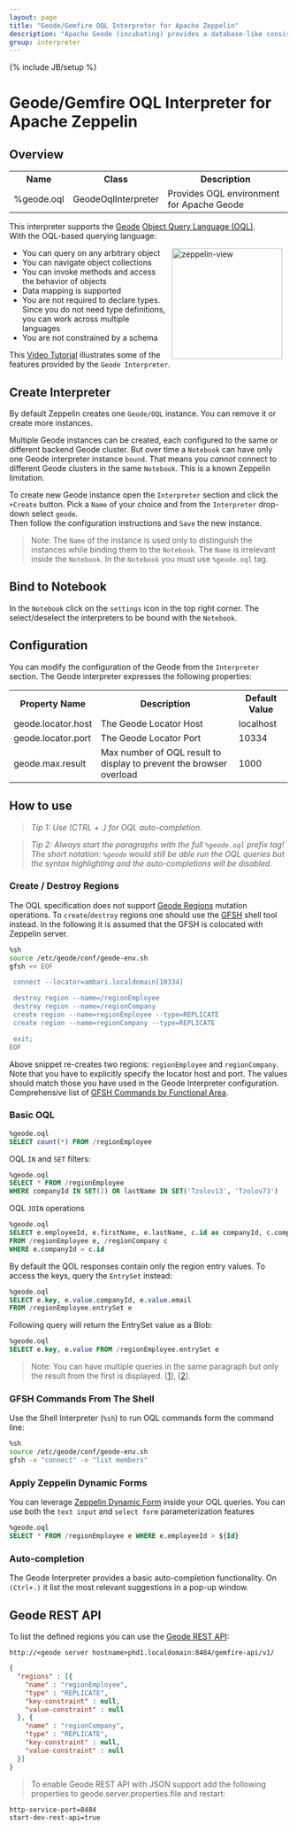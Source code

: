 ```yaml
---
layout: page
title: "Geode/Gemfire OQL Interpreter for Apache Zeppelin"
description: "Apache Geode (incubating) provides a database-like consistency model, reliable transaction processing and a shared-nothing architecture to maintain very low latency performance with high concurrency processing."
group: interpreter
---
```

<!--
Licensed under the Apache License, Version 2.0 (the "License");
you may not use this file except in compliance with the License.
You may obtain a copy of the License at

http://www.apache.org/licenses/LICENSE-2.0

Unless required by applicable law or agreed to in writing, software
distributed under the License is distributed on an "AS IS" BASIS,
WITHOUT WARRANTIES OR CONDITIONS OF ANY KIND, either express or implied.
See the License for the specific language governing permissions and
limitations under the License.
-->
{% include JB/setup %}

# Geode/Gemfire OQL Interpreter for Apache Zeppelin

<div id="toc"></div>

## Overview
<table class="table-configuration">
  <tr>
    <th>Name</th>
    <th>Class</th>
    <th>Description</th>
  </tr>
  <tr>
    <td>%geode.oql</td>
    <td>GeodeOqlInterpreter</td>
    <td>Provides OQL environment for Apache Geode</td>
  </tr>
</table>

This interpreter supports the [Geode](http://geode.incubator.apache.org/) [Object Query Language (OQL)](https://geode.incubator.apache.org/docs/guide/latest/developing/querying_basics/query_basics.html).  
With the OQL-based querying language:

[<img align="right" src="http://img.youtube.com/vi/zvzzA9GXu3Q/3.jpg" alt="zeppelin-view" hspace="10" width="200"></img>](https://www.youtube.com/watch?v=zvzzA9GXu3Q)

* You can query on any arbitrary object
* You can navigate object collections
* You can invoke methods and access the behavior of objects
* Data mapping is supported
* You are not required to declare types. Since you do not need type definitions, you can work across multiple languages
* You are not constrained by a schema

This [Video Tutorial](https://www.youtube.com/watch?v=zvzzA9GXu3Q) illustrates some of the features provided by the `Geode Interpreter`.

## Create Interpreter
By default Zeppelin creates one `Geode/OQL` instance. You can remove it or create more instances.

Multiple Geode instances can be created, each configured to the same or different backend Geode cluster. 
But over time a  `Notebook` can have only one Geode interpreter instance `bound`. 
That means you _cannot_ connect to different Geode clusters in the same `Notebook`. 
This is a known Zeppelin limitation.

To create new Geode instance open the `Interpreter` section and click the `+Create` button. 
Pick a `Name` of your choice and from the `Interpreter` drop-down select `geode`.  
Then follow the configuration instructions and `Save` the new instance.

> Note: The `Name` of the instance is used only to distinguish the instances while binding them to the `Notebook`. The `Name` is irrelevant inside the `Notebook`. In the `Notebook` you must use `%geode.oql` tag.

## Bind to Notebook
In the `Notebook` click on the `settings` icon in the top right corner. 
The select/deselect the interpreters to be bound with the `Notebook`.

## Configuration
You can modify the configuration of the Geode from the `Interpreter` section. 
The Geode interpreter expresses the following properties:

<table class="table-configuration">
  <tr>
    <th>Property Name</th>
    <th>Description</th>
    <th>Default Value</th>
  </tr>
  <tr>
    <td>geode.locator.host</td>
    <td>The Geode Locator Host</td>
    <td>localhost</td>
  </tr>
  <tr>
    <td>geode.locator.port</td>
    <td>The Geode Locator Port</td>
    <td>10334</td>
  </tr>
  <tr>
    <td>geode.max.result</td>
    <td>Max number of OQL result to display to prevent the browser overload</td>
    <td>1000</td>
  </tr>
</table>

## How to use
> *Tip 1: Use (CTRL + .) for OQL auto-completion.*

> *Tip 2: Always start the paragraphs with the full `%geode.oql` prefix tag! The short notation: `%geode` would still be able run the OQL queries but the syntax highlighting and the auto-completions will be disabled.*

### Create / Destroy Regions

The OQL specification does not support  [Geode Regions](https://cwiki.apache.org/confluence/display/GEODE/Index#Index-MainConceptsandComponents) mutation operations. 
To `create`/`destroy` regions one should use the [GFSH](https://geode.incubator.apache.org/docs/guide/latest/tools_modules/gfsh/chapter_overview.html) shell tool instead. 
In the following it is assumed that the GFSH is colocated with Zeppelin server.

```bash
%sh
source /etc/geode/conf/geode-env.sh
gfsh << EOF

 connect --locator=ambari.localdomain[10334]

 destroy region --name=/regionEmployee
 destroy region --name=/regionCompany
 create region --name=regionEmployee --type=REPLICATE
 create region --name=regionCompany --type=REPLICATE

 exit;
EOF
```

Above snippet re-creates two regions: `regionEmployee` and `regionCompany`. 
Note that you have to explicitly specify the locator host and port. 
The values should match those you have used in the Geode Interpreter configuration. 
Comprehensive list of [GFSH Commands by Functional Area](https://geode.incubator.apache.org/docs/guide/latest/tools_modules/gfsh/gfsh_quick_reference.html).

### Basic OQL
```sql
%geode.oql
SELECT count(*) FROM /regionEmployee
```

OQL `IN` and `SET` filters:

```sql
%geode.oql
SELECT * FROM /regionEmployee
WHERE companyId IN SET(2) OR lastName IN SET('Tzolov13', 'Tzolov73')
```

OQL `JOIN` operations

```sql
%geode.oql
SELECT e.employeeId, e.firstName, e.lastName, c.id as companyId, c.companyName, c.address
FROM /regionEmployee e, /regionCompany c
WHERE e.companyId = c.id
```

By default the QOL responses contain only the region entry values. To access the keys, query the `EntrySet` instead:

```sql
%geode.oql
SELECT e.key, e.value.companyId, e.value.email
FROM /regionEmployee.entrySet e
```
Following query will return the EntrySet value as a Blob:

```sql
%geode.oql
SELECT e.key, e.value FROM /regionEmployee.entrySet e
```

> Note: You can have multiple queries in the same paragraph but only the result from the first is displayed. [[1](https://issues.apache.org/jira/browse/ZEPPELIN-178)], [[2](https://issues.apache.org/jira/browse/ZEPPELIN-212)].

### GFSH Commands From The Shell
Use the Shell Interpreter (`%sh`) to run OQL commands form the command line:

```bash
%sh
source /etc/geode/conf/geode-env.sh
gfsh -e "connect" -e "list members"
```

### Apply Zeppelin Dynamic Forms
You can leverage [Zeppelin Dynamic Form](../usage/dynamic_form/intro.html) inside your OQL queries. You can use both the `text input` and `select form` parameterization features

```sql
%geode.oql
SELECT * FROM /regionEmployee e WHERE e.employeeId > ${Id}
```

### Auto-completion
The Geode Interpreter provides a basic auto-completion functionality. On `(Ctrl+.)` it list the most relevant suggestions in a pop-up window.

## Geode REST API
To list the defined regions you can use the [Geode REST API](https://geode.apache.org/docs/guide/latest/rest_apps/chapter_overview.html):

```
http://<geode server hostname>phd1.localdomain:8484/gemfire-api/v1/
```

```json
{
  "regions" : [{
    "name" : "regionEmployee",
    "type" : "REPLICATE",
    "key-constraint" : null,
    "value-constraint" : null
  }, {
    "name" : "regionCompany",
    "type" : "REPLICATE",
    "key-constraint" : null,
    "value-constraint" : null
  }]
}
```

> To enable Geode REST API with JSON support add the following properties to geode.server.properties.file and restart:

```
http-service-port=8484
start-dev-rest-api=true
```
